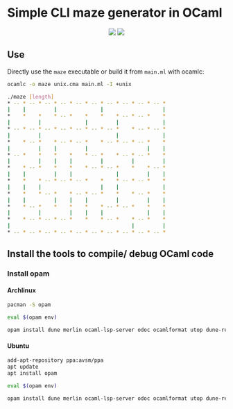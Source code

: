# Simple CLI maze generator in OCaml
<p align="center">
<a target="_blank" href="https://ocaml.org"><img src="https://img.shields.io/badge/language-OCaml-orange"/></a> 
<a target="_blank" href="https://archlinux.org"><img src="https://img.shields.io/badge/os-Archlinux-blue"/></a>
</p>

## Use 
Directly use the `maze` executable or build it from `main.ml` with ocamlc:
```sh 
ocamlc -o maze unix.cma main.ml -I +unix
```

```sh 
./maze [length] 
* -- * -- * -- * -- * -- * -- * -- * -- * -- * -- * 
|    |         |              |                   | 
*    *    *    * -- *    *    *    * -- * -- *    * 
|         |              |         |              | 
* -- * -- * -- * -- * -- * -- * -- *    * -- * -- * 
|         |                        |              | 
*    * -- *    * -- * -- *    * -- * -- * -- *    * 
|         |    |         |                   |    | 
* -- *    *    *    *    * -- *    * -- * -- *    * 
|         |    |    |         |         |         | 
*    * -- *    *    *    * -- * -- *    *    * -- * 
|    |         |    |              |         |    | 
*    *    * -- * -- * -- *    *    * -- * -- *    * 
|    |    |                   |    |              | 
*    *    * -- *    * -- * -- *    *    * -- *    * 
|    |         |    |    |         |         |    | 
*    * -- *    *    *    *    * -- * -- *    *    * 
|         |         |    |    |              |    | 
*    * -- * -- * -- *    *    * -- *    * -- *    * 
|                                       |         | 
* -- * -- * -- * -- * -- * -- * -- * -- * -- * -- * 
```

## Install the tools to compile/ debug OCaml code
### Install opam 
#### Archlinux 
```sh
pacman -S opam

eval $(opam env)

opam install dune merlin ocaml-lsp-server odoc ocamlformat utop dune-release
```

#### Ubuntu
```sh
add-apt-repository ppa:avsm/ppa
apt update
apt install opam

eval $(opam env)

opam install dune merlin ocaml-lsp-server odoc ocamlformat utop dune-release
```


